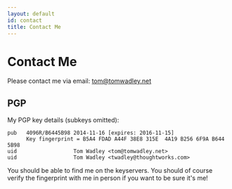 ```yaml
---
layout: default
id: contact
title: Contact Me
---
```


# Contact Me

Please contact me via email: [tom@tomwadley.net](mailto:tom@tomwadley.net)

## PGP

My PGP key details (subkeys omitted):

```
pub   4096R/B6445B98 2014-11-16 [expires: 2016-11-15]
      Key fingerprint = B5A4 FDAD A44F 38E8 315E  4A19 B256 6F9A B644 5B98
uid                  Tom Wadley <tom@tomwadley.net>
uid                  Tom Wadley <twadley@thoughtworks.com>
```

You should be able to find me on the keyservers.
You should of course verify the fingerprint with me in person if you want to be sure it's me!

